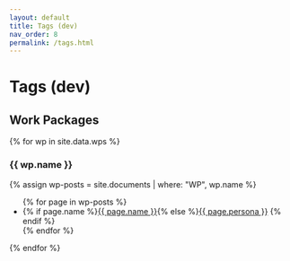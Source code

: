 ```yaml
---
layout: default
title: Tags (dev)
nav_order: 8
permalink: /tags.html
---
```


# Tags (dev)

## Work Packages

{% for wp in site.data.wps %}
### {{ wp.name }}
{% assign wp-posts = site.documents | where: "WP", wp.name %}
<ul class="inline">
{% for page in wp-posts %}
<li> {% if page.name %}<a href="{{ page.url | relative_url }}">{{ page.name }}</a>{% else %}<a href="{{ page.url | relative_url }}">{{ page.persona }}</a> {% endif %} </li>
{% endfor %}
</ul>
{% endfor %}
